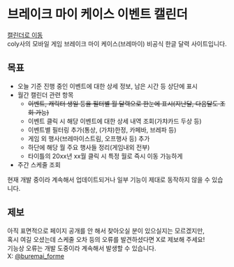 # 브레이크 마이 케이스 이벤트 캘린더
[캘린더로 이동](https://ganbareayato.github.io/brmy-calendar-kr/)  
coly사의 모바일 게임 브레이크 마이 케이스(브레마이) 비공식 한글 달력 사이트입니다.  

## 목표
- 오늘 기준 진행 중인 이벤트에 대한 상세 정보, 남은 시간 등 상단에 표시
- 월간 캘린더 관련 항목
    -  ~~이벤트, 캐릭터 생일 등을 필터별 월 달력으로 한눈에 표시(지난달, 다음달도 조회 가능)~~  
    - 이벤트 클릭 시 해당 이벤트에 대한 상세 내역 조회(가챠카드 두상 등)  
    - 이벤트별 필터링 추가(통상, (가챠)한정, 카페바, 브레파 등)
    - 게임 외 행사(브레마이스트림, 오프행사 등) 추가
    - 하단에 해당 월 주요 행사들 정리(게임내외 전부)
    - 타이틀의 20xx년 xx월 클릭 시 특정 월로 즉시 이동 가능하게
- 주간 스케줄 조회
  
현재 개발 중이라 계속해서 업데이트되거나 일부 기능이 제대로 동작하지 않을 수 있습니다.

## 제보
<!--X 계정 or 릿링크 링크 등 추가 --> 
아직 표면적으로 페이지 공개를 안 해서 찾아오실 분이 있으실지는 모르겠지만,  
혹시 여길 오셨는데 스케줄 오차 등의 오류를 발견하셨다면 X로 제보해 주세요!  
기능상 오류는 개발 도중이라 계속해서 발생할 수 있습니다.  
X: [@buremai_forme](https://x.com/buremai_forme)
